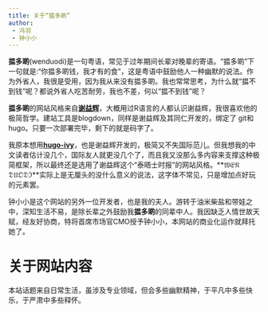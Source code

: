 ```yaml
---
title: 关于“揾多啲”
author: 
 - 冯羽
 - 钟小小
---
```


**揾多啲**(wenduodi)是一句粤语，常见于过年期间长辈对晚辈的寄语。“揾多啲”下一句就是:“你揾多啲钱，我才有的食”，这是粤语中鼓励他人一种幽默的说法。作为外省人，我很是受用，因为我从来没有揾多啲。我也常常思考，为什么就“揾不到钱”呢？都说外省人吃苦耐劳，我也不差，何以“揾不到钱”呢？

**揾多啲**的网站风格来自[**谢益辉**](https://github.com/yihui/hugo-xmag)，大概用过R语言的人都认识谢益辉，我很喜欢他的极简哲学。建站工具是blogdown，同样是谢益辉及其同仁开发的，绑定了 git和hugo。只要一次部署完毕，剩下的就是码字了。

我原本想用[**hugo-ivy**](https://github.com/yihui/hugo-ivy)，也是谢益辉开发的，极简又不失国际范儿。但我想我的中文读者估计没几个，国际友人就更没几个了，而且我又没那么多内容来支撑这种极简框架，所以最终还是选用了谢益辉这个“泰晤士时报”的网站风格。**&Wfr;&Efr;&Nfr; &Dfr;&Ufr;&Ofr;&Dfr;&Ifr;**实际上是无厘头的没什么意义的说法，这字体不常见，只是增加点好玩的元素罢。

钟小小是这个网站的另外一位开发者，也是我的夫人。游转于油米柴盐和带娃之中，深知生活不易，是除长辈之外鼓励我**揾多啲**的同辈中人。我因缺乏人情世故天赋，经友好协商，特将首席市场官CMO授予钟小小，本网站的商业化运作就拜托她了。

# 关于网站内容

本站话题来自日常生活，虽涉及专业领域，但会多些幽默精神，于平凡中多些快乐，于严肃中多些释怀。

